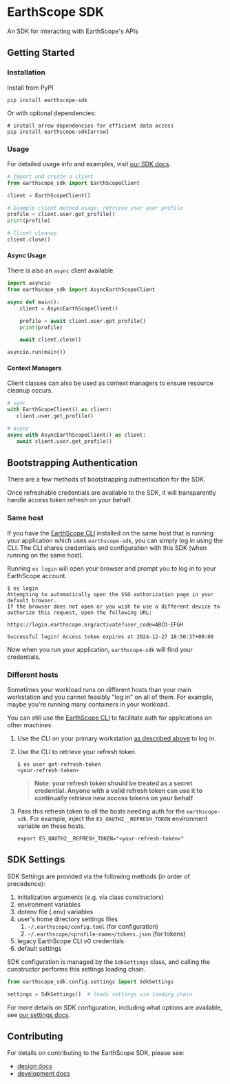 # EarthScope SDK

An SDK for interacting with EarthScope's APIs

## Getting Started

### Installation

Install from PyPI

```shell
pip install earthscope-sdk
```

Or with optional dependencies:

```shell
# install arrow dependencies for efficient data access
pip install earthscope-sdk[arrow]
```

### Usage

For detailed usage info and examples, visit [our SDK docs](https://docs.earthscope.org/projects/SDK).

```py
# Import and create a client
from earthscope_sdk import EarthScopeClient

client = EarthScopeClient()

# Example client method usage; retrieve your user profile
profile = client.user.get_profile()
print(profile)

# Client cleanup
client.close()
```

#### Async Usage

There is also an `async` client available

```py
import asyncio
from earthscope_sdk import AsyncEarthScopeClient

async def main():
    client = AsyncEarthScopeClient()

    profile = await client.user.get_profile()
    print(profile)

    await client.close()

asyncio.run(main())
```

#### Context Managers

Client classes can also be used as context managers to ensure resource cleanup occurs.

```py
# sync
with EarthScopeClient() as client:
   client.user.get_profile()

# async
async with AsyncEarthScopeClient() as client:
   await client.user.get_profile()
```

## Bootstrapping Authentication

There are a few methods of bootstrapping authentication for the SDK.

Once refreshable credentials are available to the SDK, it will transparently handle access token refresh on your behalf.

### Same host

If you have the [EarthScope CLI](https://docs.earthscope.org/projects/CLI) installed on the same host that is running your application which uses `earthscope-sdk`, you can simply log in using the CLI. The CLI shares credentials and configuration with this SDK (when running on the same host).

Running `es login` will open your browser and prompt you to log in to your EarthScope account.

```console
$ es login
Attempting to automatically open the SSO authorization page in your default browser.
If the browser does not open or you wish to use a different device to authorize this request, open the following URL:

https://login.earthscope.org/activate?user_code=ABCD-EFGH

Successful login! Access token expires at 2024-12-27 18:50:37+00:00
```

Now when you run your application, `earthscope-sdk` will find your credentials.

### Different hosts

Sometimes your workload runs on different hosts than your main workstation and you cannot feasibly "log in" on all of them. For example, maybe you're running many containers in your workload.

You can still use the [EarthScope CLI](https://docs.earthscope.org/projects/CLI) to facilitate auth for applications on other machines.

1. Use the CLI on your primary workstation [as described above](#same-host) to log in.

1. Use the CLI to retrieve your refresh token.

   ```console
   $ es user get-refresh-token
   <your-refresh-token>
   ```

   > **Note: your refresh token should be treated as a secret credential. Anyone with a valid refresh token can use it to continually retrieve new access tokens on your behalf**.

1. Pass this refresh token to all the hosts needing auth for the `earthscope-sdk`. For example, inject the `ES_OAUTH2__REFRESH_TOKEN` environment variable on these hosts.

   ```shell
   export ES_OAUTH2__REFRESH_TOKEN="<your-refresh-token>"
   ```

## SDK Settings

SDK Settings are provided via the following methods (in order of precedence):

1. initialization arguments (e.g. via class constructors)
1. environment variables
1. dotenv file (.env) variables
1. user's home directory settings files
   1. `~/.earthscope/config.toml` (for configuration)
   1. `~/.earthscope/<profile-name>/tokens.json` (for tokens)
1. legacy EarthScope CLI v0 credentials
1. default settings

SDK configuration is managed by the `SdkSettings` class, and calling the constructor performs this settings loading chain.

```py
from earthscope_sdk.config.settings import SdkSettings

settings = SdkSettings()  # loads settings via loading chain
```

For more details on SDK configuration, including what options are available, see [our settings docs](docs/settings.md).

## Contributing

For details on contributing to the EarthScope SDK, please see:

- [design docs](docs/design.md)
- [development docs](docs/development.md)
